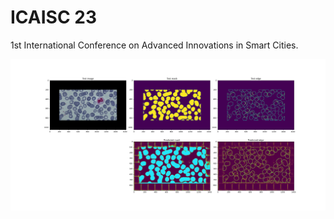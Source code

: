 # ICAISC 23
1st International Conference on Advanced Innovations in Smart Cities.

![Sample](sample.png)
